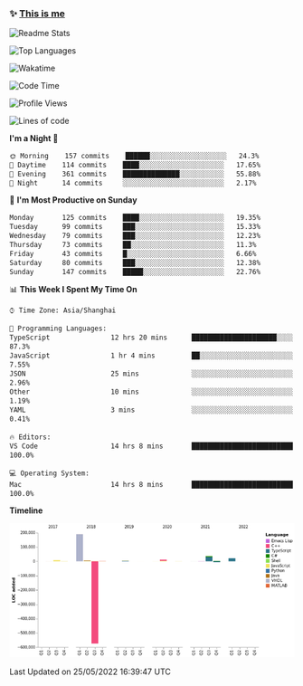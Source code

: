 <!--

**icyzeroice/icyzeroice** is a ✨ _special_ ✨ repository because its `README.md` (this file) appears on your GitHub profile.

Here are some ideas to get you started:

- 🔭 I’m currently working on ...
- 🌱 I’m currently learning ...
- 👯 I’m looking to collaborate on ...
- 🤔 I’m looking for help with ...
- 💬 Ask me about ...
- 📫 How to reach me: ...
- 😄 Pronouns: ...
- ⚡ Fun fact: ...

-->

### ✨ [This is me](https://shakugan.fandom.com/wiki/Serment)

![Readme Stats](https://github-readme-stats.vercel.app/api?username=icyzeroice)

![Top Languages](https://github-readme-stats.vercel.app/api/top-langs/?username=icyzeroice&exclude_repo=scutie2015-digimon&layout=compact&langs_count=5)

![Wakatime](https://github-readme-stats.vercel.app/api/wakatime?username=icyzeroice)

<!--START_SECTION:waka-->
![Code Time](http://img.shields.io/badge/Code%20Time-0%20secs-blue)

![Profile Views](http://img.shields.io/badge/Profile%20Views-1-blue)

![Lines of code](https://img.shields.io/badge/From%20Hello%20World%20I%27ve%20Written--293%20Thousand%20lines%20of%20code-blue)

**I'm a Night 🦉** 

```text
🌞 Morning    157 commits    ██████░░░░░░░░░░░░░░░░░░░   24.3% 
🌆 Daytime    114 commits    ████░░░░░░░░░░░░░░░░░░░░░   17.65% 
🌃 Evening    361 commits    ██████████████░░░░░░░░░░░   55.88% 
🌙 Night      14 commits     ░░░░░░░░░░░░░░░░░░░░░░░░░   2.17%

```
📅 **I'm Most Productive on Sunday** 

```text
Monday       125 commits    ████░░░░░░░░░░░░░░░░░░░░░   19.35% 
Tuesday      99 commits     ███░░░░░░░░░░░░░░░░░░░░░░   15.33% 
Wednesday    79 commits     ███░░░░░░░░░░░░░░░░░░░░░░   12.23% 
Thursday     73 commits     ██░░░░░░░░░░░░░░░░░░░░░░░   11.3% 
Friday       43 commits     █░░░░░░░░░░░░░░░░░░░░░░░░   6.66% 
Saturday     80 commits     ███░░░░░░░░░░░░░░░░░░░░░░   12.38% 
Sunday       147 commits    █████░░░░░░░░░░░░░░░░░░░░   22.76%

```


📊 **This Week I Spent My Time On** 

```text
⌚︎ Time Zone: Asia/Shanghai

💬 Programming Languages: 
TypeScript               12 hrs 20 mins      █████████████████████░░░░   87.3% 
JavaScript               1 hr 4 mins         ██░░░░░░░░░░░░░░░░░░░░░░░   7.55% 
JSON                     25 mins             ░░░░░░░░░░░░░░░░░░░░░░░░░   2.96% 
Other                    10 mins             ░░░░░░░░░░░░░░░░░░░░░░░░░   1.19% 
YAML                     3 mins              ░░░░░░░░░░░░░░░░░░░░░░░░░   0.41%

🔥 Editors: 
VS Code                  14 hrs 8 mins       █████████████████████████   100.0%

💻 Operating System: 
Mac                      14 hrs 8 mins       █████████████████████████   100.0%

```

**Timeline**

![Chart not found](https://raw.githubusercontent.com/icyzeroice/icyzeroice/main/charts/bar_graph.png) 


 Last Updated on 25/05/2022 16:39:47 UTC
<!--END_SECTION:waka-->

<!--

### Related
- https://github.com/abhisheknaiidu/awesome-github-profile-readme
- https://github.com/coderjojo/creative-profile-readme
- https://github.com/elangosundar/awesome-README-templates
- https://github.com/durgeshsamariya/awesome-github-profile-readme-templates
- https://github.com/anmol098/waka-readme-stats

-->
